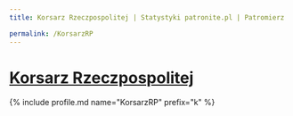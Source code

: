 ```yaml
---
title: Korsarz Rzeczpospolitej | Statystyki patronite.pl | Patromierz

permalink: /KorsarzRP
---
```


# [Korsarz Rzeczpospolitej](https://patronite.pl/KorsarzRP)

{% include profile.md name="KorsarzRP" prefix="k" %}
